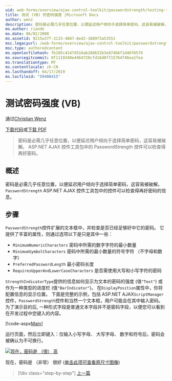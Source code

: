 ```yaml
---
uid: web-forms/overview/ajax-control-toolkit/passwordstrength/testing-the-strength-of-a-password-vb
title: 测试 (VB) 的密码强度 |Microsoft Docs
author: wenz
description: 密码是必需几乎任意位置，以便延迟用户倾向于选择简单密码，这容易被破解。 在 ASP 中 PasswordStrength 控件。N...
ms.author: riande
ms.date: 06/02/2008
ms.assetid: 9215a37f-3133-4887-8ed2-3689f3a53551
msc.legacyurl: /web-forms/overview/ajax-control-toolkit/passwordstrength/testing-the-strength-of-a-password-vb
msc.type: authoredcontent
ms.openlocfilehash: fb185c4147d516ab28d632b3e874b6f1d46f6576
ms.sourcegitcommit: 0f1119340e4464720cfd16d0ff15764746ea1fea
ms.translationtype: MT
ms.contentlocale: zh-CN
ms.lasthandoff: 04/17/2019
ms.locfileid: "59408415"
---
```

# <a name="testing-the-strength-of-a-password-vb"></a>测试密码强度 (VB)

通过[Christian Wenz](https://github.com/wenz)

[下载代码](http://download.microsoft.com/download/9/3/f/93f8daea-bebd-4821-833b-95205389c7d0/PasswordStrength0.vb.zip)或[下载 PDF](http://download.microsoft.com/download/2/d/c/2dc10e34-6983-41d4-9c08-f78f5387d32b/passwordstrength0VB.pdf)

> 密码是必需几乎任意位置，以便延迟用户倾向于选择简单密码，这容易被破解。 ASP.NET AJAX 控件工具包中的 PasswordStrength 控件可以检查得再好密码。


## <a name="overview"></a>概述

密码是必需几乎任意位置，以便延迟用户倾向于选择简单密码，这容易被破解。 `PasswordStrength` ASP.NET AJAX 控件工具包中的控件可以检查得再好密码的信息。

## <a name="steps"></a>步骤

`PasswordStrength`控件扩展的文本框中，并检查是否已经足够好中它的密码。 它提供了丰富的属性，则通过选项以下是只是其中一些：

- `MinimumNumericCharacters` 密码中所需的数字字符的最小数量
- `MinimumSymbolCharacters` 密码中所需的最小数量的符号字符 （不字母和数字）
- `PreferredPasswordLength` 最小密码长度
- `RequiresUpperAndLowerCaseCharacters` 是否需使用大写和小写字符的密码

`StrengthIndicatorType`提供的信息如何显示为文本的密码的强度 (值`"Text"`) 或作为一种类型的进度栏 (值`"BarIndicator"`)。 在`DisplayPosition`属性中，你将配置信息的显示位置。 下面是完整的示例，包括 ASP.NET AJAX`ScriptManager`控件，`PasswordStrength`控件和当然一个文本框，用户可能会在其中输入密码。 为了演示目的后, 一种形式字段是普通文本字段并不是密码字段，以便您可以看到在开发过程中您键入的内容。

[!code-aspx[Main](testing-the-strength-of-a-password-vb/samples/sample1.aspx)]

运行页面，然后立即键入：仅输入小写字母、 大写字母、 数字和符号后，密码会被确认为不可换行。


[![现在，密码是 （很） 高](testing-the-strength-of-a-password-vb/_static/image2.png)](testing-the-strength-of-a-password-vb/_static/image1.png)

现在，密码是 （非常） 很好 ([单击此项可查看原尺寸图像](testing-the-strength-of-a-password-vb/_static/image3.png))

> [!div class="step-by-step"]
> [上一篇](testing-the-strength-of-a-password-cs.md)
